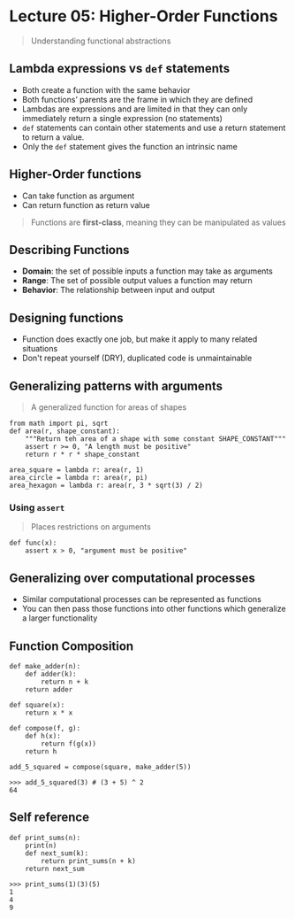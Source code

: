 # Lecture 05: Higher-Order Functions

> Understanding functional abstractions

## Lambda expressions vs `def` statements

- Both create a function with the same behavior
- Both functions’ parents are the frame in which they are defined
- Lambdas are expressions and are limited in that they can only immediately return a single expression (no statements)
- `def` statements can contain other statements and use a return statement to return a value.
- Only the `def` statement gives the function an intrinsic name

## Higher-Order functions

- Can take function as argument
- Can return function as return value

> Functions are **first-class**, meaning they can be manipulated as values

## Describing Functions

- **Domain**: the set of possible inputs a function may take as arguments
- **Range**: The set of possible output values a function may return
- **Behavior**: The relationship between input and output

## Designing functions

- Function does exactly one job, but make it apply to many related situations
- Don't repeat yourself (DRY), duplicated code is unmaintainable

## Generalizing patterns with arguments

> A generalized function for areas of shapes

```python3
from math import pi, sqrt
def area(r, shape_constant):
    """Return teh area of a shape with some constant SHAPE_CONSTANT"""
    assert r >= 0, "A length must be positive"
    return r * r * shape_constant

area_square = lambda r: area(r, 1)
area_circle = lambda r: area(r, pi)
area_hexagon = lambda r: area(r, 3 * sqrt(3) / 2)
```

### Using `assert`

> Places restrictions on arguments

```python3
def func(x):
    assert x > 0, "argument must be positive"
```

## Generalizing over computational processes

- Similar computational processes can be represented as functions
- You can then pass those functions into other functions which generalize a larger functionality

## Function Composition

```python3
def make_adder(n):
    def adder(k):
        return n + k
    return adder

def square(x):
    return x * x

def compose(f, g):
    def h(x):
        return f(g(x))
    return h

add_5_squared = compose(square, make_adder(5))

>>> add_5_squared(3) # (3 + 5) ^ 2
64
```

## Self reference

```
def print_sums(n):
    print(n)
    def next_sum(k):
        return print_sums(n + k)
    return next_sum

>>> print_sums(1)(3)(5)
1
4
9
```